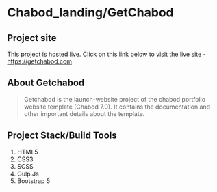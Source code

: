 # Chabod_landing/GetChabod

## Project site

This project is hosted live. Click on this link below to visit the live site -
https://getchabod.com

## About Getchabod

> Getchabod is the launch-website project of the chabod portfolio website template (Chabod 7.0).
> It contains the documentation and other important details about the template.

## Project Stack/Build Tools

1. HTML5
2. CSS3
3. SCSS
4. Gulp.Js
5. Bootstrap 5


